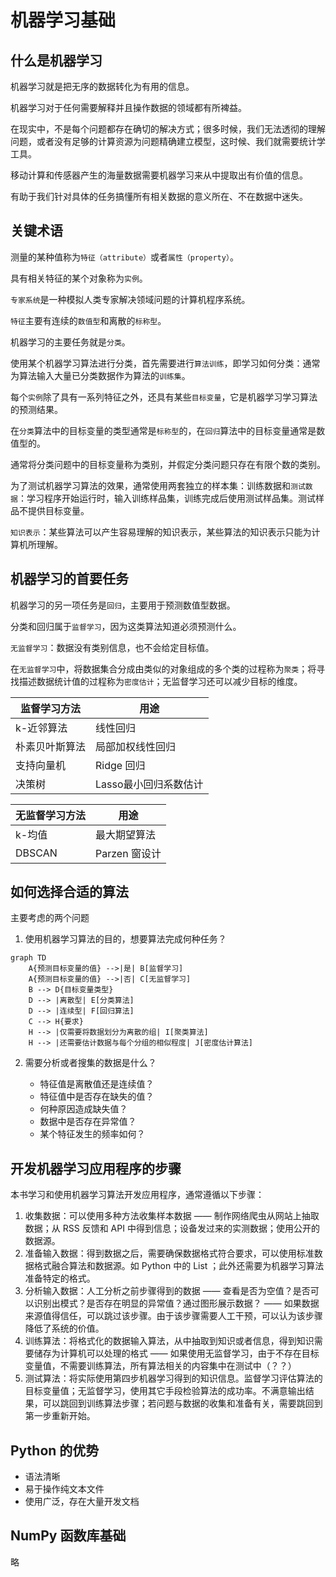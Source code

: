 # 机器学习基础

## 什么是机器学习

机器学习就是把无序的数据转化为有用的信息。

机器学习对于任何需要解释并且操作数据的领域都有所裨益。

在现实中，不是每个问题都存在确切的解决方式；很多时候，我们无法透彻的理解问题，或者没有足够的计算资源为问题精确建立模型，这时候、我们就需要统计学工具。

移动计算和传感器产生的海量数据需要机器学习来从中提取出有价值的信息。

有助于我们针对具体的任务搞懂所有相关数据的意义所在、不在数据中迷失。

## 关键术语

测量的某种值称为`特征（attribute）`或者`属性（property）`。

具有相关特征的某个对象称为`实例`。

`专家系统`是一种模拟人类专家解决领域问题的计算机程序系统。

`特征`主要有连续的`数值型`和离散的`标称型`。

机器学习的主要任务就是`分类`。

使用某个机器学习算法进行分类，首先需要进行`算法训练`，即学习如何分类：通常为算法输入大量已分类数据作为算法的`训练集`。

每个`实例`除了具有一系列特征之外，还具有某些`目标变量`，它是机器学习学习算法的预测结果。
 
在`分类`算法中的目标变量的类型通常是`标称型`的，在`回归`算法中的目标变量通常是数值型的。

通常将分类问题中的目标变量称为类别，并假定分类问题只存在有限个数的类别。

为了测试机器学习算法的效果，通常使用两套独立的样本集：训练数据和`测试数据`：学习程序开始运行时，输入训练样品集，训练完成后使用测试样品集。测试样品不提供目标变量。

`知识表示`：某些算法可以产生容易理解的知识表示，某些算法的知识表示只能为计算机所理解。

## 机器学习的首要任务

机器学习的另一项任务是`回归`，主要用于预测数值型数据。

分类和回归属于`监督学习`，因为这类算法知道必须预测什么。

`无监督学习`：数据没有类别信息，也不会给定目标值。

在`无监督学习`中，将数据集合分成由类似的对象组成的多个类的过程称为`聚类`；将寻找描述数据统计值的过程称为`密度估计`；无监督学习还可以减少目标的维度。

| 监督学习方法 | 用途    |
| ------    | ------   |
| k-近邻算法 |  线性回归 |
| 朴素贝叶斯算法 | 局部加权线性回归 |
| 支持向量机 | Ridge 回归  |
| 决策树|Lasso最小回归系数估计 |

| 无监督学习方法 | 用途 |
| ------ |------|
| k-均值 | 最大期望算法 |
| DBSCAN | Parzen 窗设计 |

## 如何选择合适的算法

主要考虑的两个问题

1. 使用机器学习算法的目的，想要算法完成何种任务？
```mermaid
graph TD
    A{预测目标变量的值} -->|是| B[监督学习]
    A{预测目标变量的值} -->|否| C[无监督学习]
    B --> D{目标变量类型}
    D --> |离散型| E[分类算法]
    D --> |连续型| F[回归算法]
    C --> H{要求}
    H --> |仅需要将数据划分为离散的组| I[聚类算法]
    H --> |还需要估计数据与每个分组的相似程度| J[密度估计算法]
```
2. 需要分析或者搜集的数据是什么？

    - 特征值是离散值还是连续值？
    - 特征值中是否存在缺失的值？
    - 何种原因造成缺失值？
    - 数据中是否存在异常值？
    - 某个特征发生的频率如何？

## 开发机器学习应用程序的步骤

本书学习和使用机器学习算法开发应用程序，通常遵循以下步骤：

1. 收集数据：可以使用多种方法收集样本数据 —— 制作网络爬虫从网站上抽取数据；从 RSS 反馈和 API 中得到信息；设备发过来的实测数据；使用公开的数据源。
1. 准备输入数据：得到数据之后，需要确保数据格式符合要求，可以使用标准数据格式融合算法和数据源。如 Python 中的 List ；此外还需要为机器学习算法准备特定的格式。
1. 分析输入数据：人工分析之前步骤得到的数据 —— 查看是否为空值？是否可以识别出模式？是否存在明显的异常值？通过图形展示数据？ —— 如果数据来源值得信任，可以跳过该步骤。由于该步骤需要人工干预，可以认为该步骤降低了系统的价值。
1. 训练算法：将格式化的数据输入算法，从中抽取到知识或者信息，得到知识需要储存为计算机可以处理的格式 —— 如果使用无监督学习，由于不存在目标变量值，不需要训练算法，所有算法相关的内容集中在测试中（？？）
1. 测试算法：将实际使用第四步机器学习得到的知识信息。监督学习评估算法的目标变量值；无监督学习，使用其它手段检验算法的成功率。不满意输出结果，可以跳回到训练算法步骤；若问题与数据的收集和准备有关，需要跳回到第一步重新开始。

## Python 的优势

- 语法清晰
- 易于操作纯文本文件
- 使用广泛，存在大量开发文档

## NumPy 函数库基础

略

